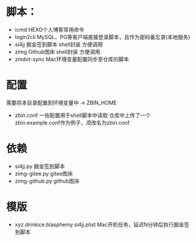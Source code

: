 # 脚本：

- icmd        HEXO个人博客常用命令
- login2cli   MySQL、PG等客户端直接登录脚本，且作为密码备忘录(本地服务)
- si4jj       掘金签到脚本 shell封装 方便调用
- zimg        Github图床 shell封装 方便调用
- zmdot-sync  Mac环境变量配置同步至仓库的脚本

# 配置
需要将本目录配置到环境变量中 -> ZBIN_HOME

- zbin.conf   一些配置用于shell脚本中读取 仓库中上传了一个zbin.example.conf作为例子，须改名为zbin.conf

# 依赖

- si4jj.py        掘金签到脚本
- zimg-gitee.py   gitee图床
- zimg-github.py  github图床

# 模版

- xyz.drinkice.blasphemy.si4jj.plist      Mac开机任务，延迟N分钟后执行掘金签到脚本
